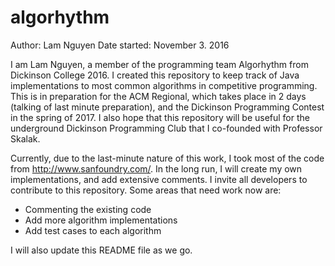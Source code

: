 # algorhythm

Author: Lam Nguyen
Date started: November 3. 2016

I am Lam Nguyen, a member of the programming team Algorhythm from Dickinson College 2016. 
I created this repository to keep track of Java implementations to most common algorithms in competitive programming. 
This is in preparation for the ACM Regional, which takes place in 2 days (talking of last minute preparation), and the Dickinson Programming Contest in the spring of 2017.
I also hope that this repository will be useful for the underground Dickinson Programming Club that I co-founded with Professor Skalak.

Currently, due to the last-minute nature of this work, I took most of the code from http://www.sanfoundry.com/. In the long run, I will create my own implementations, and add extensive comments. I invite all developers to contribute to this repository. Some areas that need work now are:
- Commenting the existing code
- Add more algorithm implementations
- Add test cases to each algorithm

I will also update this README file as we go.

